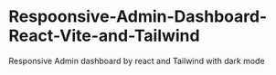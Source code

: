 # Respoonsive-Admin-Dashboard-React-Vite-and-Tailwind
Responsive Admin dashboard by  react and Tailwind with dark mode 

